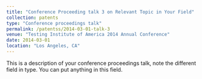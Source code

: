```yaml
---
title: "Conference Proceeding talk 3 on Relevant Topic in Your Field"
collection: patents
type: "Conference proceedings talk"
permalink: /patentss/2014-03-01-talk-3
venue: "Testing Institute of America 2014 Annual Conference"
date: 2014-03-01
location: "Los Angeles, CA"
---
```


This is a description of your conference proceedings talk, note the different field in type. You can put anything in this field.
